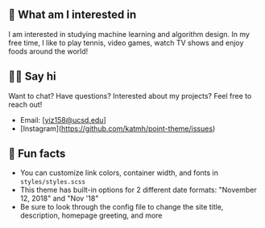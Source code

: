 ---
---

## 🤷 What am I interested in

I am interested in studying machine learning and algorithm design. In my free time, I like to play tennis, video games, watch TV shows and enjoy foods around the world!

## 👋🏻 Say hi

Want to chat? Have questions? Interested about my projects? Feel free to reach out!

- Email: [yiz158@ucsd.edu]
- [Instagram]<i class="fa fa-instagram" style="font-size:48px;color:red"></i>(https://github.com/katmh/point-theme/issues)

## 📠 Fun facts

- You can customize link colors, container width, and fonts in `styles/styles.scss`
- This theme has built-in options for 2 different date formats: "November 12, 2018" and "Nov '18"
- Be sure to look through the config file to change the site title, description, homepage greeting, and more